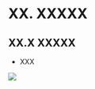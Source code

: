 # XX. XXXXX

## XX.X XXXXX
- XXX
	
![](https://raw.githubusercontent.com/Siv3D/siv3d.site.resource/main/2025/tutorial2/xxxx/1.png)

```cpp

```

